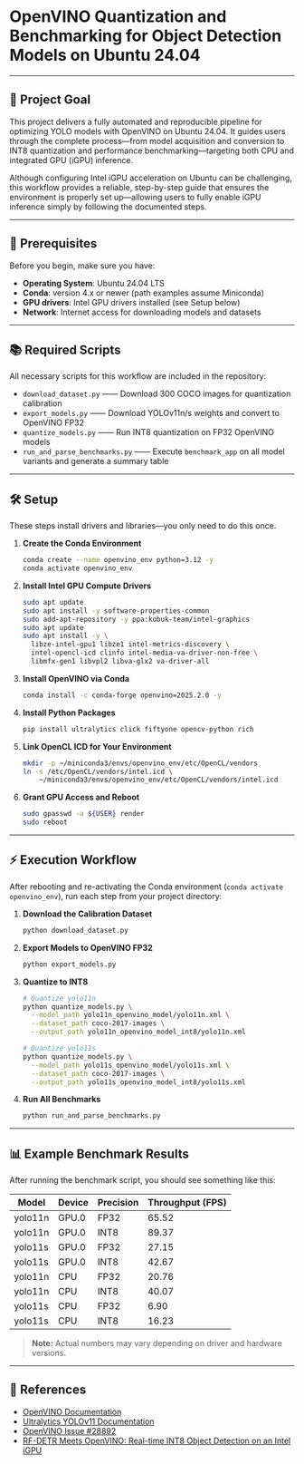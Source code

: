 # OpenVINO Quantization and Benchmarking for Object Detection Models on Ubuntu 24.04

---

## 🚀 Project Goal

This project delivers a fully automated and reproducible pipeline for optimizing YOLO models with OpenVINO on Ubuntu 24.04. It guides users through the complete process—from model acquisition and conversion to INT8 quantization and performance benchmarking—targeting both CPU and integrated GPU (iGPU) inference.

Although configuring Intel iGPU acceleration on Ubuntu can be challenging, this workflow provides a reliable, step-by-step guide that ensures the environment is properly set up—allowing users to fully enable iGPU inference simply by following the documented steps.

---

## 🔧 Prerequisites

Before you begin, make sure you have:

- **Operating System**: Ubuntu 24.04 LTS  
- **Conda**: version 4.x or newer (path examples assume Miniconda)
- **GPU drivers**: Intel GPU drivers installed (see Setup below)  
- **Network**: Internet access for downloading models and datasets  

---

## 📚 Required Scripts

All necessary scripts for this workflow are included in the repository:

- `download_dataset.py` —— Download 300 COCO images for quantization calibration  
- `export_models.py` —— Download YOLOv11n/s weights and convert to OpenVINO FP32  
- `quantize_models.py` —— Run INT8 quantization on FP32 OpenVINO models  
- `run_and_parse_benchmarks.py` —— Execute `benchmark_app` on all model variants and generate a summary table  

---

## 🛠️ Setup

These steps install drivers and libraries—you only need to do this once.

1. **Create the Conda Environment**  
   ```bash
   conda create --name openvino_env python=3.12 -y
   conda activate openvino_env
   ```

2. **Install Intel GPU Compute Drivers**  
   ```bash
   sudo apt update
   sudo apt install -y software-properties-common
   sudo add-apt-repository -y ppa:kobuk-team/intel-graphics
   sudo apt update
   sudo apt install -y \
     libze-intel-gpu1 libze1 intel-metrics-discovery \
     intel-opencl-icd clinfo intel-media-va-driver-non-free \
     libmfx-gen1 libvpl2 libva-glx2 va-driver-all
   ```

3. **Install OpenVINO via Conda**  
   ```bash
   conda install -c conda-forge openvino=2025.2.0 -y
   ```

4. **Install Python Packages**  
   ```bash
   pip install ultralytics click fiftyone opencv-python rich
   ```

5. **Link OpenCL ICD for Your Environment**  
   ```bash
   mkdir -p ~/miniconda3/envs/openvino_env/etc/OpenCL/vendors
   ln -s /etc/OpenCL/vendors/intel.icd \
       ~/miniconda3/envs/openvino_env/etc/OpenCL/vendors/intel.icd
   ```

6. **Grant GPU Access and Reboot**  
   ```bash
   sudo gpasswd -a ${USER} render
   sudo reboot
   ```

---

## ⚡️ Execution Workflow

After rebooting and re-activating the Conda environment (`conda activate openvino_env`), run each step from your project directory:

1. **Download the Calibration Dataset**  
   ```bash
   python download_dataset.py
   ```

2. **Export Models to OpenVINO FP32**  
   ```bash
   python export_models.py
   ```

3. **Quantize to INT8**  
   ```bash
   # Quantize yolo11n
   python quantize_models.py \
     --model_path yolo11n_openvino_model/yolo11n.xml \
     --dataset_path coco-2017-images \
     --output_path yolo11n_openvino_model_int8/yolo11n.xml

   # Quantize yolo11s
   python quantize_models.py \
     --model_path yolo11s_openvino_model/yolo11s.xml \
     --dataset_path coco-2017-images \
     --output_path yolo11s_openvino_model_int8/yolo11s.xml
   ```

4. **Run All Benchmarks**  
   ```bash
   python run_and_parse_benchmarks.py
   ```

---

## 📊 Example Benchmark Results

After running the benchmark script, you should see something like this:

| Model   | Device | Precision | Throughput (FPS) |
|---------|--------|-----------|------------------|
| yolo11n | GPU.0  | FP32      | 65.52            |
| yolo11n | GPU.0  | INT8      | 89.37            |
| yolo11s | GPU.0  | FP32      | 27.15            |
| yolo11s | GPU.0  | INT8      | 42.67            |
| yolo11n | CPU    | FP32      | 20.76            |
| yolo11n | CPU    | INT8      | 40.07            |
| yolo11s | CPU    | FP32      |  6.90            |
| yolo11s | CPU    | INT8      | 16.23            |

> **Note:** Actual numbers may vary depending on driver and hardware versions.

---

## 🔗 References

- [OpenVINO Documentation](https://docs.openvino.ai/)  
- [Ultralytics YOLOv11 Documentation](https://docs.ultralytics.com/models/yolo11/)  
- [OpenVINO Issue #28892](https://github.com/openvinotoolkit/openvino/issues/28892)  
- [RF-DETR Meets OpenVINO: Real-time INT8 Object Detection on an Intel iGPU](https://medium.com/latinxinai/rf-detr-meets-openvino-real-time-int8-object-detection-on-an-intel-igpu-da8ddba3de01)  
